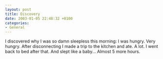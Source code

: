 ```yaml
---
layout: post
title: Discovery
date: 2003-01-05 22:48:32 +0100
categories:
- General
---
```

<p>I discovered why I was so damn sleepless this morning: I was hungry. Very hungry. After disconnecting I made a trip to the kitchen and ate. A lot. I went back to bed after that. And slept like a baby... Almost 5 more hours.</p>
